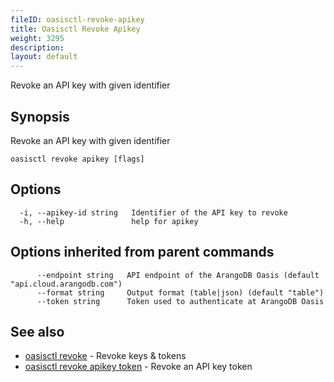 ```yaml
---
fileID: oasisctl-revoke-apikey
title: Oasisctl Revoke Apikey
weight: 3295
description: 
layout: default
---
```

Revoke an API key with given identifier

## Synopsis

Revoke an API key with given identifier

```
oasisctl revoke apikey [flags]
```

## Options

```
  -i, --apikey-id string   Identifier of the API key to revoke
  -h, --help               help for apikey
```

## Options inherited from parent commands

```
      --endpoint string   API endpoint of the ArangoDB Oasis (default "api.cloud.arangodb.com")
      --format string     Output format (table|json) (default "table")
      --token string      Token used to authenticate at ArangoDB Oasis
```

## See also

* [oasisctl revoke]()	 - Revoke keys & tokens
* [oasisctl revoke apikey token](oasisctl-revoke-apikey-token)	 - Revoke an API key token

